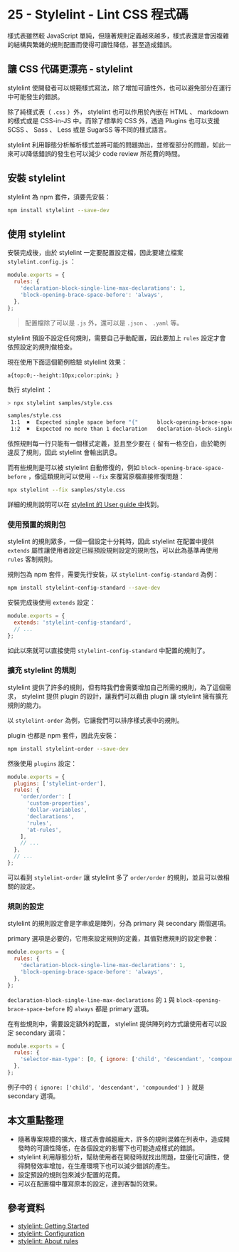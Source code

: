 # 25 - Stylelint - Lint CSS 程式碼

樣式表雖然較 JavaScript 單純，但隨著規則定義越來越多，樣式表還是會因複雜的結構與繁雜的規則配置而使得可讀性降低，甚至造成錯誤。

## 讓 CSS 代碼更漂亮 - stylelint

stylelint 使開發者可以規範樣式寫法，除了增加可讀性外，也可以避免部分在運行中可能發生的錯誤。

除了純樣式表（ `.css` ）外， stylelint 也可以作用於內嵌在 HTML 、 markdown 的樣式或是 CSS-in-JS 中。而除了標準的 CSS 外，透過 Plugins 也可以支援 SCSS 、 Sass 、 Less 或是 SugarSS 等不同的樣式語言。

stylelint 利用靜態分析解析樣式並將可能的問題拋出，並修復部分的問題，如此一來可以降低錯誤的發生也可以減少 code review 所花費的時間。

## 安裝 stylelint

stylelint 為 npm 套件，須要先安裝：

```bash
npm install stylelint --save-dev
```

## 使用 stylelint

安裝完成後，由於 stylelint 一定要配置設定檔，因此要建立檔案 `stylelint.config.js` ：

```js
module.exports = {
  rules: {
    'declaration-block-single-line-max-declarations': 1,
    'block-opening-brace-space-before': 'always',
  },
};
```

> 配置檔除了可以是 `.js` 外，還可以是 `.json` 、 `.yaml` 等。

stylelint 預設不設定任何規則，需要自己手動配置，因此要加上 `rules` 設定才會依照設定的規則做檢查。

現在使用下面這個範例檢驗 stylelint 效果：

```style
a{top:0;--height:10px;color:pink; }
```

執行 stylelint ：

```bash
> npx stylelint samples/style.css

samples/style.css
 1:1  ✖  Expected single space before "{"      block-opening-brace-space-before
 1:2  ✖  Expected no more than 1 declaration   declaration-block-single-line-max-declarations
```

依照規則每一行只能有一個樣式定義，並且至少要在 `{` 留有一格空白，由於範例違反了規則，因此 stylelint 會輸出訊息。

而有些規則是可以被 stylelint 自動修復的，例如 `block-opening-brace-space-before` ，像這類規則可以使用 `--fix` 來覆寫原檔直接修復問題：

```bash
npx stylelint --fix samples/style.css
```

詳細的規則說明可以在 [stylelint 的 User guide 中](https://stylelint.io/user-guide/rules/list)找到。

### 使用預置的規則包

stylelint 的規則眾多，一個一個設定十分耗時，因此 stylelint 在配置中提供 `extends` 屬性讓使用者設定已經預設規則設定的規則包，可以此為基準再使用 `rules` 客制規則。

規則包為 npm 套件，需要先行安裝，以 `stylelint-config-standard` 為例：

```bash
npm install stylelint-config-standard --save-dev
```

安裝完成後使用 `extends` 設定：

```js
module.exports = {
  extends: 'stylelint-config-standard',
  // ...
};
```

如此以來就可以直接使用 `stylelint-config-standard` 中配置的規則了。

### 擴充 stylelint 的規則

stylelint 提供了許多的規則，但有時我們會需要增加自己所需的規則，為了這個需求， stylelint 提供 plugin 的設計，讓我們可以藉由 plugin 讓 stylelint 擁有擴充規則的能力。

以 `stylelint-order` 為例，它讓我們可以排序樣式表中的規則。

plugin 也都是 npm 套件，因此先安裝：

```bash
npm install stylelint-order --save-dev
```

然後使用 `plugins` 設定：

```js
module.exports = {
  plugins: ['stylelint-order'],
  rules: {
    'order/order': [
      'custom-properties',
      'dollar-variables',
      'declarations',
      'rules',
      'at-rules',
    ],
    // ...
  },
  // ...
};
```

可以看到 `stylelint-order` 讓 stylelint 多了 `order/order` 的規則，並且可以做相關的設定。

### 規則的設定

stylelint 的規則設定會是字串或是陣列，分為 primary 與 secondary 兩個選項。

primary 選項是必要的，它用來設定規則的定義，其值對應規則的設定參數：

```js
module.exports = {
  rules: {
    'declaration-block-single-line-max-declarations': 1,
    'block-opening-brace-space-before': 'always',
  },
};
```

`declaration-block-single-line-max-declarations` 的 `1` 與 `block-opening-brace-space-before` 的 `always` 都是 primary 選項。

在有些規則中，需要設定額外的配置， stylelint 提供陣列的方式讓使用者可以設定 secondary 選項：

```js
module.exports = {
  rules: {
    'selector-max-type': [0, { ignore: ['child', 'descendant', 'compounded'] }],
  },
};
```

例子中的 `{ ignore: ['child', 'descendant', 'compounded'] }` 就是 secondary 選項。

## 本文重點整理

- 隨著專案規模的擴大，樣式表會越趨龐大，許多的規則混雜在列表中，造成開發時的可讀性降低，在各個設定的影響下也可能造成樣式的錯誤。
- stylelint 利用靜態分析，幫助使用者在開發時就找出問題，並優化可讀性，使得開發效率增加，在生產環境下也可以減少錯誤的產生。
- 設定預設的規則包來減少配置的花費。
- 可以在配置檔中覆寫原本的設定，達到客製的效果。

## 參考資料

- [stylelint: Getting Started](https://stylelint.io/user-guide/get-started)
- [stylelint: Configuration](https://stylelint.io/user-guide/configure)
- [stylelint: About rules](https://stylelint.io/user-guide/rules/about)

